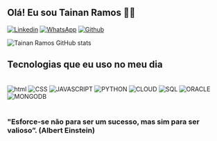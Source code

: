 ## Olá! Eu sou Tainan Ramos 🖐🏾

[![Linkedin](https://img.shields.io/badge/LinkedIn-0077B5?style=for-the-badge&logo=linkedin&logoColor=white)](https://www.linkedin.com/in/tainan-ramos-b32802224/)  [![WhatsApp](https://img.shields.io/badge/WhatsApp-25D366?style=for-the-badge&logo=whatsapp&logoColor=white)](https://wa.me/qr/QGMO7UC3LSC3N1) [![Github](https://img.shields.io/badge/GitHub-100000?style=for-the-badge&logo=github&logoColor=white)](https://github.com/tainangui08)


![Tainan Ramos GitHub stats](https://github-readme-stats.vercel.app/api?username=tainanramos&show_icons=true&theme=transparentdark)

## Tecnologias que eu uso no meu dia

<div sytle="display: inline_block"><br/>
    <img align="center" alt="html" src="https://img.shields.io/badge/HTML-239120?style=for-the-badge&logo=html5&logoColor=white"/> 
    <img align="center" alt="CSS" src="https://img.shields.io/badge/CSS3-1572B6?style=for-the-badge&logo=css3&logoColor=white"/>
    <img align="center" alt="JAVASCRIPT" src="https://img.shields.io/badge/JavaScript-F7DF1E?style=for-the-badge&logo=javascript&logoColor=black"/>
     <img align="center" alt="PYTHON" src="https://img.shields.io/badge/Python-3776AB?style=for-the-badge&logo=python&logoColor=white"/>
     <img align="center" alt="CLOUD" src="https://img.shields.io/badge/Amazon_AWS-FF9900?style=for-the-badge&logo=amazonaws&logoColor=white"/>
     <img align="center" alt="SQL" src="https://img.shields.io/badge/MySQL-00000F?style=for-the-badge&logo=mysql&logoColor=white"/>
     <img align="center" alt="ORACLE" src="https://img.shields.io/badge/Oracle-F80000?style=for-the-badge&logo=Oracle&logoColor=white"/>
     <img align="center" alt="MONGODB" src="https://img.shields.io/badge/MongoDB-4EA94B?style=for-the-badge&logo=mongodb&logoColor=white">
     
</div><br/>

### "Esforce-se não para ser um sucesso, mas sim para ser valioso”. (Albert Einstein)

